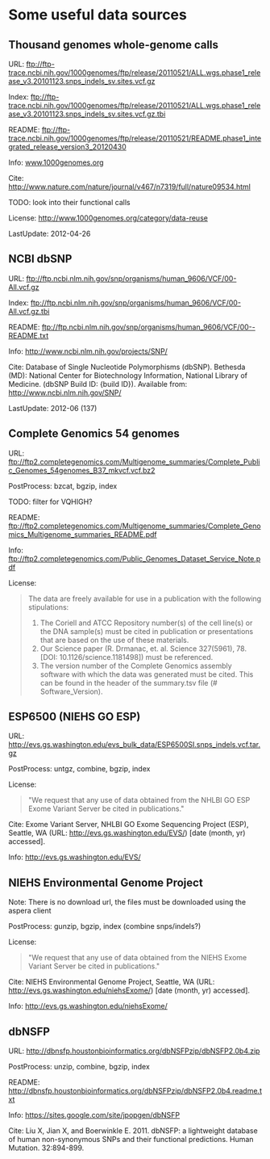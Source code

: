 Some useful data sources
========================

Thousand genomes whole-genome calls
-----------------------------------

URL: ftp://ftp-trace.ncbi.nih.gov/1000genomes/ftp/release/20110521/ALL.wgs.phase1_release_v3.20101123.snps_indels_sv.sites.vcf.gz

Index: ftp://ftp-trace.ncbi.nih.gov/1000genomes/ftp/release/20110521/ALL.wgs.phase1_release_v3.20101123.snps_indels_sv.sites.vcf.gz.tbi

README: ftp://ftp-trace.ncbi.nih.gov/1000genomes/ftp/release/20110521/README.phase1_integrated_release_version3_20120430

Info: www.1000genomes.org

Cite: http://www.nature.com/nature/journal/v467/n7319/full/nature09534.html

TODO: look into their functional calls

License: http://www.1000genomes.org/category/data-reuse

LastUpdate: 2012-04-26


NCBI dbSNP
----------

URL: ftp://ftp.ncbi.nlm.nih.gov/snp/organisms/human_9606/VCF/00-All.vcf.gz

Index: ftp://ftp.ncbi.nlm.nih.gov/snp/organisms/human_9606/VCF/00-All.vcf.gz.tbi

README: ftp://ftp.ncbi.nlm.nih.gov/snp/organisms/human_9606/VCF/00--README.txt

Info: http://www.ncbi.nlm.nih.gov/projects/SNP/

Cite: Database of Single Nucleotide Polymorphisms (dbSNP). Bethesda (MD): National Center for Biotechnology Information, National Library of Medicine. (dbSNP Build ID: {build ID}).
Available from: http://www.ncbi.nlm.nih.gov/SNP/

LastUpdate: 2012-06 (137)


Complete Genomics 54 genomes
----------------------------

URL: ftp://ftp2.completegenomics.com/Multigenome_summaries/Complete_Public_Genomes_54genomes_B37_mkvcf.vcf.bz2

PostProcess: bzcat, bgzip, index

TODO: filter for VQHIGH?

README: ftp://ftp2.completegenomics.com/Multigenome_summaries/Complete_Genomics_Multigenome_summaries_README.pdf

Info: ftp://ftp2.completegenomics.com/Public_Genomes_Dataset_Service_Note.pdf

License:
> The data are freely available for use in a publication with
> the following stipulations:
> 1. The Coriell and ATCC Repository number(s) of the
>    cell line(s) or the DNA sample(s) must be cited in
>    publication or presentations that are based on the
>    use of these materials.
> 2. Our Science paper (R. Drmanac, et. al. Science
>    327(5961), 78. [DOI: 10.1126/science.1181498])
>    must be referenced.
> 3. The version number of the Complete Genomics
>    assembly software with which the data was
>    generated must be cited. This can be found in the
>    header of the summary.tsv file (# Software_Version).


ESP6500 (NIEHS GO ESP)
----------------------

URL: http://evs.gs.washington.edu/evs_bulk_data/ESP6500SI.snps_indels.vcf.tar.gz

PostProcess: untgz, combine, bgzip, index

License:
> "We request that any use of data obtained from the NHLBI GO ESP Exome
> Variant Server be cited in publications."

Cite: Exome Variant Server, NHLBI GO Exome Sequencing Project (ESP), Seattle, WA (URL: http://evs.gs.washington.edu/EVS/) [date (month, yr) accessed].

Info: http://evs.gs.washington.edu/EVS/


NIEHS Environmental Genome Project
----------------------------------

Note: There is no download url, the files must be downloaded using the aspera client

PostProcess: gunzip, bgzip, index (combine snps/indels?)

License:
> "We request that any use of data obtained from the NIEHS Exome Variant
> Server be cited in publications."

Cite: NIEHS Environmental Genome Project, Seattle, WA (URL: http://evs.gs.washington.edu/niehsExome/) [date (month, yr) accessed].

Info: http://evs.gs.washington.edu/niehsExome/


dbNSFP
------

URL: http://dbnsfp.houstonbioinformatics.org/dbNSFPzip/dbNSFP2.0b4.zip

PostProcess: unzip, combine, bgzip, index

README: http://dbnsfp.houstonbioinformatics.org/dbNSFPzip/dbNSFP2.0b4.readme.txt

Info: https://sites.google.com/site/jpopgen/dbNSFP

Cite: Liu X, Jian X, and Boerwinkle E. 2011. dbNSFP: a lightweight database of human non-synonymous SNPs and their functional predictions. Human Mutation. 32:894-899.




